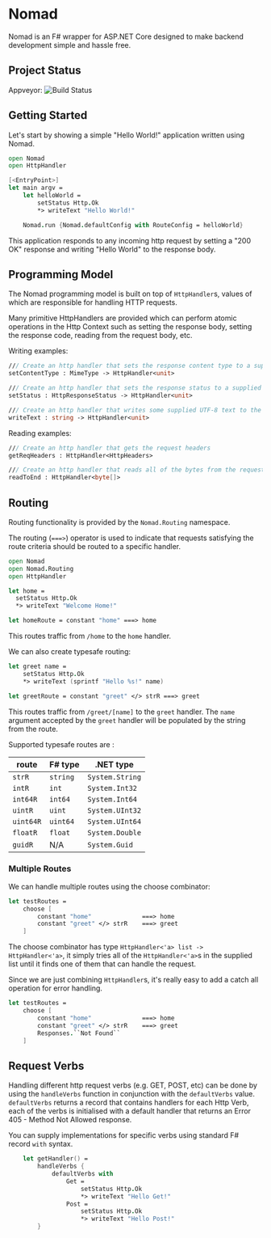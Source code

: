 # Nomad
Nomad is an F# wrapper for ASP.NET Core designed to make backend development simple and hassle free.

## Project Status

Appveyor: ![Build Status](https://ci.appveyor.com/api/projects/status/github/TheInnerLight/Nomad?branch=master&svg=true)

## Getting Started

Let's start by showing a simple "Hello World!" application written using Nomad.

```fsharp
open Nomad
open HttpHandler

[<EntryPoint>]
let main argv = 
    let helloWorld = 
        setStatus Http.Ok 
        *> writeText "Hello World!"

    Nomad.run {Nomad.defaultConfig with RouteConfig = helloWorld}
```

This application responds to any incoming http request by setting a "200 OK" response and writing "Hello World" to the response body.

## Programming Model

The Nomad programming model is built on top of `HttpHandler`s, values of which are responsible for handling HTTP requests.

Many primitive HttpHandlers are provided which can perform atomic operations in the Http Context such as setting the response body, setting the response code, reading from the request body, etc.

Writing examples:

```fsharp
/// Create an http handler that sets the response content type to a supplied content type
setContentType : MimeType -> HttpHandler<unit>

/// Create an http handler that sets the response status to a supplied status
setStatus : HttpResponseStatus -> HttpHandler<unit>

/// Create an http handler that writes some supplied UTF-8 text to the response body
writeText : string -> HttpHandler<unit>
```

Reading examples:

```fsharp
/// Create an http handler that gets the request headers
getReqHeaders : HttpHandler<HttpHeaders>

/// Create an http handler that reads all of the bytes from the request body
readToEnd : HttpHandler<byte[]>
```

## Routing

Routing functionality is provided by the `Nomad.Routing` namespace.

The routing (`===>`) operator is used to indicate that requests satisfying the route criteria should be routed to a specific handler.

```fsharp
open Nomad
open Nomad.Routing
open HttpHandler

let home =
  setStatus Http.Ok 
  *> writeText "Welcome Home!"

let homeRoute = constant "home" ===> home
```

This routes traffic from `/home` to the `home` handler.

We can also create typesafe routing:

```fsharp
let greet name =
    setStatus Http.Ok 
    *> writeText (sprintf "Hello %s!" name)

let greetRoute = constant "greet" </> strR ===> greet
```

This routes traffic from `/greet/[name]` to the `greet` handler.  The `name` argument accepted by the `greet` handler will be populated by the string from the route.

Supported typesafe routes are :

| route     | F# type       | .NET type 
|-----------|---------------|----------------
| `strR`    | `string`      | `System.String`
| `intR`    | `int`         | `System.Int32`
| `int64R`  | `int64`       | `System.Int64`
| `uintR`   | `uint`        | `System.UInt32`
| `uint64R` | `uint64`      | `System.UInt64`
| `floatR`  | `float`       | `System.Double`
| `guidR`   | N/A           | `System.Guid`


### Multiple Routes

We can handle multiple routes using the choose combinator:

```fsharp
let testRoutes =
    choose [
        constant "home"              ===> home
        constant "greet" </> strR    ===> greet
    ]
```

The choose combinator has type `HttpHandler<'a> list -> HttpHandler<'a>`, it simply tries all of the `HttpHandler<'a>`s in the supplied list until it finds one of them that can handle the request.

Since we are just combining `HttpHandler`s, it's really easy to add a catch all operation for error handling.

```fsharp
let testRoutes =
    choose [
        constant "home"              ===> home
        constant "greet" </> strR    ===> greet
        Responses.``Not Found``
    ]
```

## Request Verbs

Handling different http request verbs (e.g. GET, POST, etc) can be done by using the `handleVerbs` function in conjunction with the `defaultVerbs` value.  `defaultVerbs` returns a record that contains handlers for each Http Verb, each of the verbs is initialised with a default handler that returns an Error 405 - Method Not Allowed response.

You can supply implementations for specific verbs using standard F# record `with` syntax.

```fsharp
    let getHandler() =
        handleVerbs {
            defaultVerbs with
                Get = 
                    setStatus Http.Ok
                    *> writeText "Hello Get!"
                Post = 
                    setStatus Http.Ok
                    *> writeText "Hello Post!"
        }
```
